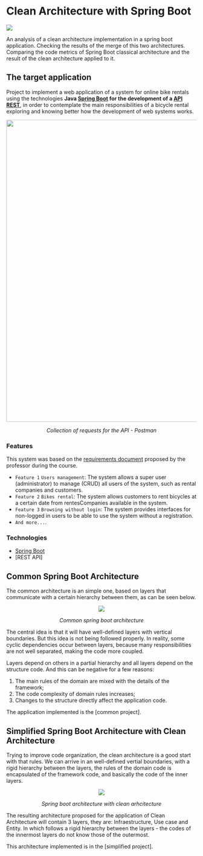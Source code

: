 # Clean Architecture with Spring Boot

<img src="https://img.shields.io/github/license/vinimrs/VinChat?color=black" align="center" />

An analysis of a clean architecture implementation in a spring boot application. Checking the results of the merge of this two architectures. Comparing the code metrics of Spring Boot classical architecture and the result of the clean architecture applied to it.


## The target application

Project to implement a web application of a system for online bike rentals using the technologies **Java [Spring Boot] for the development of a [API REST]**, in order to contemplate the main responsibilities of a bicycle rental exploring and knowing better how the development of web systems works.
<p align="center">

   <img src="https://github.com/vinimrs/AA3/assets/92659173/a049e76c-6a65-4879-9793-effb81320359"  width="800"/>
   <p align="center">
      <i>Collection of requests for the API - Postman
</i>
    </p>
</p>

### Features

This system was based on the [requirements document](https://github.com/vinimrs/A3/blob/main/requisitos.pdf) proposed by the professor during the course.

- `Feature 1` `Users management`:  The system allows a super user (administrator) to manage (CRUD) all users of the system, such as rental companies and customers.
- `Feature 2` `Bikes rental`: The system allows customers to rent bicycles at a certain date from rentesCompanies available in the system.
- `Feature 3` `Browsing without login`: The system provides interfaces for non-logged in users to be able to use the system without a registration.
- `And more...`.

### Technologies

- [Spring Boot]
- [REST API]

## Common Spring Boot Architecture

The common architecture is an simple one, based on layers that communicate with a certain hierarchy between them, as can be seen below.

<p align="center">
  <img src="https://github.com/vinimrs/spring-boot-clean-architecture/assets/92659173/72604042-c0d1-41ae-b74b-9109f95f6839" />
     <p align="center">
      <i>Common spring boot architecture</i>
   </p>
</p>

The central idea is that it will have well-defined layers with vertical boundaries. But this idea is not being followed properly. In reality, some cyclic dependencies occur between layers, because many responsibilities are not well separated, making the code more coupled. 

Layers depend on others in a partial hierarchy and all layers depend on the structure code. And this can be negative for a few reasons:

1. The main rules of the domain are mixed with the details of the framework;
2. The code complexity of domain rules increases;
3. Changes to the structure directly affect the application code.

The application implemented is the [common project].

## Simplified Spring Boot Architecture with Clean Architecture

Trying to improve code organization, the clean architecture is a good start with that rules. We can arrive in an well-defined vertial boundaries, with a rigid hierarchy between the layers, the rules of the domain code is encapsulated of the framework code, and basically the code of the inner layers. 

<p align="center">
  <img src="https://github.com/vinimrs/spring-boot-clean-architecture/assets/92659173/b2093822-8aa2-4606-af36-1d2410a9b27f" />
  <p align="center">
      <i>Spring boot architecture with clean arhcitecture</i>
   </p>
</p>

The resulting architecture proposed for the application of Clean Architecture will contain 3 layers, they are: Infraestructure, Use case and Entity. In which follows a rigid hierarchy between the layers - the codes of the innermost layers do not know those of the outermost.

This architecture implemented is in the [simplified project].

[Spring Boot]: https://spring.io/projects/spring-boot
[API REST]: https://www.redhat.com/pt-br/topics/api/what-is-a-rest-api



